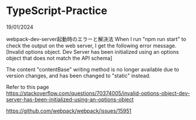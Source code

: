 # TypeScript-Practice

19/01/2024

webpack-dev-server起動時のエラーと解決法
When I run "npm run start" to check the output on the web server, I get the following error message.
[Invalid options object. Dev Server has been initialized using an options object that does not match the API schema]

The content "contentBase" writing method is no longer available due to version changes, and has been changed to "static" instead.

Refer to this page   
https://stackoverflow.com/questions/70374005/invalid-options-object-dev-server-has-been-initialized-using-an-options-object

https://github.com/webpack/webpack/issues/15951